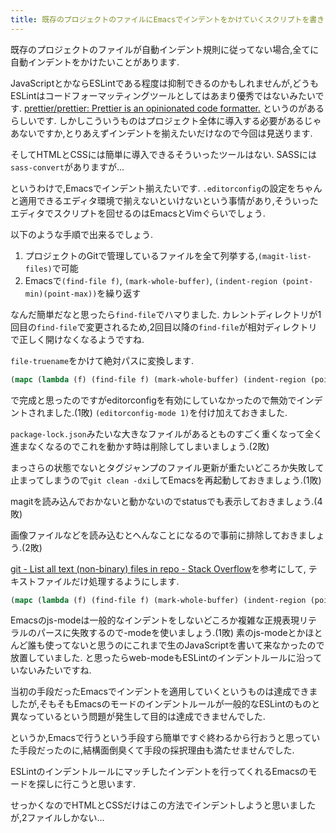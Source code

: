 ```yaml
---
title: 既存のプロジェクトのファイルにEmacsでインデントをかけていくスクリプトを書きました,しかしESLintのインデントルールとEmacsのモードが異なっていたので不採用
---
```


既存のプロジェクトのファイルが自動インデント規則に従ってない場合,全てに自動インデントをかけたいことがあります.

JavaScriptとかならESLintである程度は抑制できるのかもしれませんが,どうもESLintはコードフォーマッティングツールとしてはあまり優秀ではないみたいです.
[prettier/prettier: Prettier is an opinionated code formatter.](https://github.com/prettier/prettier)
というのがあるらしいです.
しかしこういうものはプロジェクト全体に導入する必要があるじゃあないですか,とりあえずインデントを揃えたいだけなので今回は見送ります.

そしてHTMLとCSSには簡単に導入できるそういったツールはない.
SASSには`sass-convert`がありますが…

というわけで,Emacsでインデント揃えたいです.
`.editorconfig`の設定をちゃんと適用できるエディタ環境で揃えないといけないという事情があり,そういったエディタでスクリプトを回せるのはEmacsとVimぐらいでしょう.

以下のような手順で出来るでしょう.

1. プロジェクトのGitで管理しているファイルを全て列挙する,`(magit-list-files)`で可能
2. Emacsで`(find-file f)`, `(mark-whole-buffer)`, `(indent-region (point-min)(point-max))`を繰り返す

なんだ簡単だなと思ったら`find-file`でハマりました.
カレントディレクトリが1回目の`find-file`で変更されるため,2回目以降の`find-file`が相対ディレクトリで正しく開けなくなるようですね.

`file-truename`をかけて絶対パスに変換します.

~~~el
(mapc (lambda (f) (find-file f) (mark-whole-buffer) (indent-region (point-min)(point-max)) (save-buffer)) (mapcar 'file-truename (magit-list-files)))
~~~

で完成と思ったのですがeditorconfigを有効にしていなかったので無効でインデントされました.(1敗)
`(editorconfig-mode 1)`を付け加えておきました.

`package-lock.json`みたいな大きなファイルがあるとものすごく重くなって全く進まなくなるのでこれを動かす時は削除してしまいましょう.(2敗)

まっさらの状態でないとタグジャンプのファイル更新が重たいどころか失敗して止まってしまうので`git clean -dxi`してEmacsを再起動しておきましょう.(1敗)

magitを読み込んでおかないと動かないのでstatusでも表示しておきましょう.(4敗)

画像ファイルなどを読み込むとへんなことになるので事前に排除しておきましょう.(2敗)

[git - List all text (non-binary) files in repo - Stack Overflow](https://stackoverflow.com/questions/18973057/list-all-text-non-binary-files-in-repo)を参考にして,
テキストファイルだけ処理するようにします.

~~~el
(mapc (lambda (f) (find-file f) (mark-whole-buffer) (indent-region (point-min)(point-max)) (save-buffer)) (mapcar 'file-truename (split-string (shell-command-to-string "git grep --cached -Il ''") "\n" t)))
~~~

Emacsのjs-modeは一般的なインデントをしないどころか複雑な正規表現リテラルのパースに失敗するので-modeを使いましょう.(1敗)
素のjs-modeとかほとんど誰も使ってないと思うのにこれまで生のJavaScriptを書いて来なかったので放置していました.
と思ったらweb-modeもESLintのインデントルールに沿っていないみたいですね.

当初の手段だったEmacsでインデントを適用していくというものは達成できましたが,そもそもEmacsのモードのインデントルールが一般的なESLintのものと異なっているという問題が発生して目的は達成できませんでした.

というか,Emacsで行うという手段すら簡単ですぐ終わるから行おうと思っていた手段だったのに,結構面倒臭くて手段の採択理由も満たせませんでした.

ESLintのインデントルールにマッチしたインデントを行ってくれるEmacsのモードを探しに行こうと思います.

せっかくなのでHTMLとCSSだけはこの方法でインデントしようと思いましたが,2ファイルしかない…
